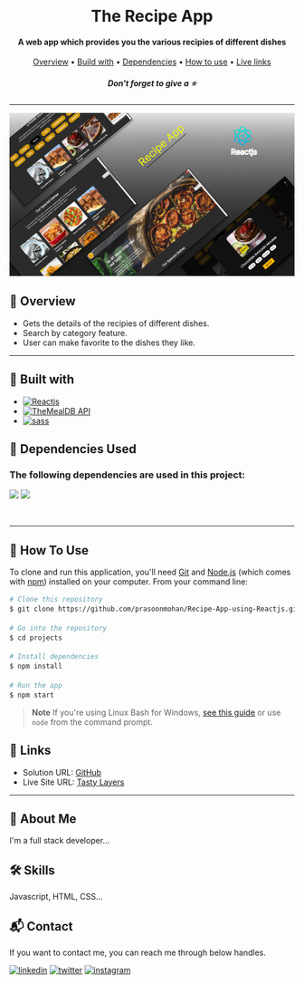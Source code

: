 <h1 align="center">
  <br>
 
  <br>
  The Recipe App
  <br>
</h1>

<h4 align="center">A web app which provides you the various recipies of different dishes </h4>

<p align="center">
  <a href="#🚀-overview">Overview</a> •
  <a href="#🚀-built-with">Build with</a> •
  <a href="#🚀-dependencies-used">Dependencies</a> •
  <a href="#🚀-how-to-use">How to use</a> •
  <a href="https://recipe-app-flame-five.vercel.app/">Live links</a>
</p>

<h5 align="center">Don't forget to give a ⭐️ </h5>

<hr>

![screenshot](./assets/images/preview.png)


## 🚀 Overview

- Gets the details of the recipies of different dishes.
- Search by category feature.
- User can make favorite to the dishes they like. 

<hr>

## 🚀 Built with

- [![Reactjs][reactjs]][reactjs-url] 
- [![TheMealDB API][TheMealDB API]][TheMealDB API-url]  
- [![sass][sass]][sass-url]

## 🚀 Dependencies Used

<h3>The following dependencies are used in this project:</h3>

<p>
<img src="https://img.shields.io/badge/node--sass-v7.0.1-3CCF4E"> 
<img src="https://img.shields.io/badge/react--router--dom-v6.3.0-3CCF4E">
</p>
<br>

<hr>

## 🚀 How To Use

To clone and run this application, you'll need [Git](https://git-scm.com) and [Node.js](https://nodejs.org/en/download/) (which comes with [npm](http://npmjs.com)) installed on your computer. From your command line:

```bash
# Clone this repository
$ git clone https://github.com/prasoonmohan/Recipe-App-using-Reactjs.git

# Go into the repository
$ cd projects

# Install dependencies
$ npm install

# Run the app
$ npm start
```

> **Note**
> If you're using Linux Bash for Windows, [see this guide](https://www.howtogeek.com/261575/how-to-run-graphical-linux-desktop-applications-from-windows-10s-bash-shell/) or use `node` from the command prompt.


## 🚀 Links

- Solution URL: [GitHub]( https://github.com/prasoonmohan/Recipe-App-using-Reactjs )
- Live Site URL: [Tasty Layers](https://recipe-app-flame-five.vercel.app/)

<hr>


[reactjs]: https://img.shields.io/badge/REACT%20JS-000000?style=for-the-badge&logo=REACT&logoColor=61DBFB
[reactjs-url]: https://reactjs.org/

[sass]: https://img.shields.io/badge/sass-EE6983?style=for-the-badge&logo=sass&logoColor=fff
[sass-url]: https://sass-lang.com/

[TheMealDB API]: https://img.shields.io/badge/TheMealDB%20API-1C3879?style=for-the-badge&logo=&logoColor=21E1E1
[TheMealDB API-url]: https://www.themealdb.com/api.php


## 🚀 About Me
I'm a full stack developer...


## 🛠 Skills
Javascript, HTML, CSS...

## 📬 Contact


If you want to contact me, you can reach me through below handles.


[![linkedin](https://img.shields.io/badge/linkedin-0A66C2?style=for-the-badge&logo=linkedin&logoColor=white)](https://www.linkedin.com/in/prasoon-mohan//)
[![twitter](https://img.shields.io/badge/twitter-1DA1F2?style=for-the-badge&logo=twitter&logoColor=blue)](https://twitter.com/mohan_prasoon)
[![instagram](https://img.shields.io/badge/instagram-1DA1F2?style=for-the-badge&logo=instagram&logoColor=purple)](https://twitter.com/mohan_prasoon)
